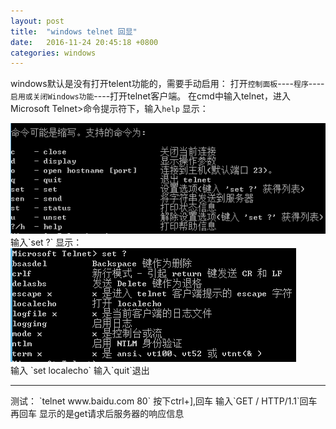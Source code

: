 ```yaml
---
layout: post
title:  "windows telnet 回显"
date:   2016-11-24 20:45:18 +0800
categories: windows
---
```

windows默认是没有打开telent功能的，需要手动启用：
打开`控制面板`----`程序`----`启用或关闭Windows功能`----打开telnet客户端。
在cmd中输入telnet，进入Microsoft Telnet>命令提示符下，输入`help`
显示：
<div>
<img src="/file/telnet1.png"/>
</div>
输入`set ?`
显示：
<div>
<img src="/file/telnet2.png"/>
</div>
输入 `set localecho`
输入`quit`退出
<hr>
测试：
`telnet www.baidu.com 80`
按下ctrl+],回车
输入`GET / HTTP/1.1`回车 再回车
显示的是get请求后服务器的响应信息
